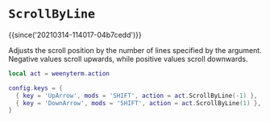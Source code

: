 # `ScrollByLine`

{{since('20210314-114017-04b7cedd')}}

Adjusts the scroll position by the number of lines specified by the argument.
Negative values scroll upwards, while positive values scroll downwards.

```lua
local act = weenyterm.action

config.keys = {
  { key = 'UpArrow', mods = 'SHIFT', action = act.ScrollByLine(-1) },
  { key = 'DownArrow', mods = 'SHIFT', action = act.ScrollByLine(1) },
}
```

